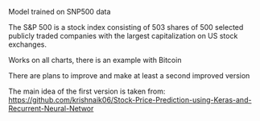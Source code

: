 Model trained on SNP500 data

The S&P 500 is a stock index consisting of 503 shares of 500 selected publicly traded companies with the largest capitalization on US stock exchanges.

Works on all charts, there is an example with Bitcoin

There are plans to improve and make at least a second improved version

The main idea of ​​the first version is taken from: https://github.com/krishnaik06/Stock-Price-Prediction-using-Keras-and-Recurrent-Neural-Networ
